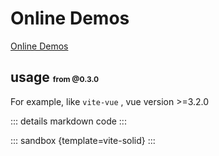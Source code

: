 # Online Demos

[Online Demos](https://sandpack-vue3.netlify.app/?path=/story/presets-template--vite-solid)

## usage <small style="font-size: 12px; color: var(--vp-c-green);">from @0.3.0</small>

For example, like `vite-vue` , vue version >=3.2.0

<script setup>
import vitesolid from '../codes/vite-templates/vite-solid.ts';
</script>

::: details markdown code
<CodePanel :value="vitesolid" />
:::

::: sandbox {template=vite-solid}
:::
